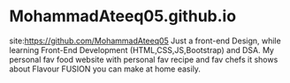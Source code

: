 # MohammadAteeq05.github.io
site:https://github.com/MohammadAteeq05
Just a front-end Design, while learning Front-End Development (HTML,CSS,JS,Bootstrap) and DSA.
My personal fav food website with personal fav recipe and fav chefs
it shows about Flavour FUSION you can make at home easily.
